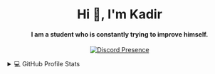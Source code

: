 <div align="center">
<h1 align="center">Hi 👋, I'm Kadir</h1>
<h4 align="center">I am a student who is constantly trying to improve himself. </h4>
</div>

<div align="center">
  
  [![Discord Presence](https://lanyard.cnrad.dev/api/583353336519065601)](https://discord.com/users/583353336519065601)
  
</div>

<details> 
  <summary>💻 GitHub Profile Stats</summary>
  <div>
    <h2 align="center"> 📊 Github stats </h2>
      <br/>
        <p align="center">
          <a href="https://github.com/encoderpie/">
          <img src="https://github-readme-stats.vercel.app/api/top-langs/?username=encoderpie&langs_count=6&theme=gruvbox&layout=compact&hide_border=true" alt="encoderpie Top Langs" /></a>
        </p>
        <p align="center">
          <a href="https://github.com/encoderpie/">
          <img width="49.5%" src="https://github-readme-stats.vercel.app/api?username=encoderpie&show_icons=true&theme=gruvbox&hide_border=true" />
          <img width="49.5%" src="https://github-readme-streak-stats.herokuapp.com/?user=encoderpie&theme=gruvbox&hide_border=true" />
          </a>
       </p>
     <br>
  </div> 
  <img src="https://visitor-badge.laobi.icu/badge?page_id=encoderpie.encoderpie" />
</details>
